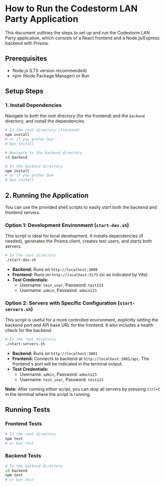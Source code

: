 # How to Run the Codestorm LAN Party Application

This document outlines the steps to set up and run the Codestorm LAN Party application, which consists of a React frontend and a Node.js/Express backend with Prisma.

## Prerequisites

*   Node.js (LTS version recommended)
*   npm (Node Package Manager) or Bun

## Setup Steps

### 1. Install Dependencies

Navigate to both the root directory (for the frontend) and the `backend` directory, and install the dependencies.

```bash
# In the root directory (frontend)
npm install
# or if you prefer bun
# bun install

# Navigate to the backend directory
cd backend

# In the backend directory
npm install
# or if you prefer bun
# bun install
```

## 2. Running the Application

You can use the provided shell scripts to easily start both the backend and frontend servers.

### Option 1: Development Environment (`start-dev.sh`)

This script is ideal for local development. It installs dependencies (if needed), generates the Prisma client, creates test users, and starts both servers.

```bash
# In the root directory
./start-dev.sh
```

*   **Backend:** Runs on `http://localhost:3000`
*   **Frontend:** Runs on `http://localhost:5173` (or as indicated by Vite)
*   **Test Credentials:**
    *   Username: `test_user`, Password: `test123`
    *   Username: `admin`, Password: `admin123`

### Option 2: Servers with Specific Configuration (`start-servers.sh`)

This script is useful for a more controlled environment, explicitly setting the backend port and API base URL for the frontend. It also includes a health check for the backend.

```bash
# In the root directory
./start-servers.sh
```

*   **Backend:** Runs on `http://localhost:3001`
*   **Frontend:** Connects to backend at `http://localhost:3001/api`. The frontend's port will be indicated in the terminal output.
*   **Test Credentials:**
    *   Username: `admin`, Password: `admin123`
    *   Username: `test_user`, Password: `test123`

**Note:** After running either script, you can stop all servers by pressing `Ctrl+C` in the terminal where the script is running.

## Running Tests

### Frontend Tests

```bash
# In the root directory
npm test
# or bun test
```

### Backend Tests

```bash
# In the backend directory
cd backend
npm test
# or bun test
```